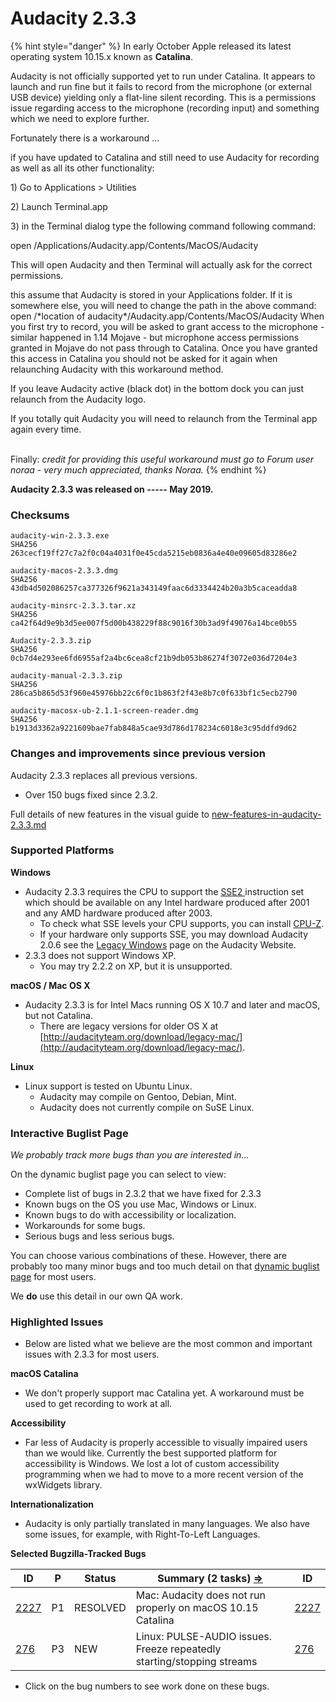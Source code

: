 # Audacity 2.3.3

{% hint style="danger" %}
In early October Apple released its latest operating system 10.15.x known as **Catalina**.

Audacity is not officially supported yet to run under Catalina. It appears to launch and run fine but it fails to record from the microphone (or external USB device) yielding only a flat-line silent recording. This is a permissions issue regarding access to the microphone (recording input) and something which we need to explore further.

Fortunately there is a workaround ...

if you have updated to Catalina and still need to use Audacity for recording as well as all its other functionality:

1\) Go to Applications > Utilities

2\) Launch Terminal.app

3\) in the Terminal dialog type the following command following command:

open /Applications/Audacity.app/Contents/MacOS/Audacity

This will open Audacity and then Terminal will actually ask for the correct permissions.

this assume that Audacity is stored in your Applications folder. If it is somewhere else, you will need to change the path in the above command: open /\*location of audacity\*/Audacity.app/Contents/MacOS/Audacity When you first try to record, you will be asked to grant access to the microphone - similar happened in 1.14 Mojave - but microphone access permissions granted in Mojave do not pass through to Catalina. Once you have granted this access in Catalina you should not be asked for it again when relaunching Audacity with this workaround method.

If you leave Audacity active (black dot) in the bottom dock you can just relaunch from the Audacity logo.

If you totally quit Audacity you will need to relaunch from the Terminal app again every time.

\
Finally: _credit for providing this useful workaround must go to Forum user noraa - very much appreciated, thanks Noraa._
{% endhint %}

**Audacity 2.3.3 was released on ----- May 2019.**

### Checksums

```
audacity-win-2.3.3.exe
SHA256	263cecf19ff27c7a2f0c04a4031f0e45cda5215eb0836a4e40e09605d83286e2

audacity-macos-2.3.3.dmg
SHA256	43db4d502086257ca377326f9621a343149faac6d3334424b20a3b5caceadda8

audacity-minsrc-2.3.3.tar.xz
SHA256	ca42f64d9e9b3d5ee007f5d00b438229f88c9016f30b3ad9f49076a14bce0b55

Audacity-2.3.3.zip
SHA256	0cb7d4e293ee6fd6955af2a4bc6cea8cf21b9db053b86274f3072e036d7204e3

audacity-manual-2.3.3.zip
SHA256	286ca5b865d53f960e45976bb22c6f0c1b863f2f43e8b7c0f633bf1c5ecb2790

audacity-macosx-ub-2.1.1-screen-reader.dmg
SHA256	b1913d3362a9221609bae7fab848a5cae93d786d178234c6018e3c95ddfd9d62
```

### Changes and improvements since previous version

Audacity 2.3.3 replaces all previous versions.

* Over 150 bugs fixed since 2.3.2.

Full details of new features in the visual guide to [new-features-in-audacity-2.3.3.md](new-features-in-audacity-2.3.3.md "mention")

### Supported Platforms

**Windows**

* Audacity 2.3.3 requires the CPU to support the [SSE2 ](http://en.wikipedia.org/wiki/SSE2)instruction set which should be available on any Intel hardware produced after 2001 and any AMD hardware produced after 2003.
  * To check what SSE levels your CPU supports, you can install [CPU-Z](http://www.cpuid.com/softwares/cpu-z.html).
  * If your hardware only supports SSE, you may download Audacity 2.0.6 see the [Legacy Windows](https://www.audacityteam.org/download/legacy-windows/) page on the Audacity Website.
* 2.3.3 does not support Windows XP.
  * You may try 2.2.2 on XP, but it is unsupported.

**macOS / Mac OS X**

* Audacity 2.3.3 is for Intel Macs running OS X 10.7 and later and macOS, but not Catalina.
  * There are legacy versions for older OS X at [http://audacityteam.org/download/legacy-mac/](http://audacityteam.org/download/legacy-mac/).

**Linux**

* Linux support is tested on Ubuntu Linux.
  * Audacity may compile on Gentoo, Debian, Mint.
  * Audacity does not currently compile on SuSE Linux.

### Interactive Buglist Page

_We probably track more bugs than you are interested in..._

On the dynamic buglist page you can select to view:

* Complete list of bugs in 2.3.2 that we have fixed for 2.3.3
* Known bugs on the OS you use Mac, Windows or Linux.
* Known bugs to do with accessibility or localization.
* Workarounds for some bugs.
* Serious bugs and less serious bugs.

You can choose various combinations of these. However, there are probably too many minor bugs and too much detail on that [dynamic buglist page](broken-reference) for most users.

We **do** use this detail in our own QA work.

### Highlighted Issues

* Below are listed what we believe are the most common and important issues with 2.3.3 for most users.

**macOS Catalina**

* We don't properly support mac Catalina yet. A workaround must be used to get recording to work at all.

**Accessibility**

* Far less of Audacity is properly accessible to visually impaired users than we would like. Currently the best supported platform for accessibility is Windows. We lost a lot of custom accessibility programming when we had to move to a more recent version of the wxWidgets library.

**Internationalization**

* Audacity is only partially translated in many languages. We also have some issues, for example, with Right-To-Left Languages.

**Selected Bugzilla-Tracked Bugs**

| **ID**                                                         | **P** | **Status** | **Summary (2 tasks)** [**⇒**](http://bugzilla.audacityteam.org/buglist.cgi?\&field0-0-0=bug\_id\&type0-0-0=equals\&value0-0-0=276\&field0-0-1=bug\_id\&type0-0-1=equals\&value0-0-1=1585\&field0-0-2=bug\_id\&type0-0-2=equals\&value0-0-2=2227\&field0-1-0=bug\_status\&type0-1-0=notequals\&value0-1-0=CLOSED) | **ID**                                                         |
| -------------------------------------------------------------- | ----- | ---------- | ---------------------------------------------------------------------------------------------------------------------------------------------------------------------------------------------------------------------------------------------------------------------------------------------------------------- | -------------------------------------------------------------- |
| [2227](http://bugzilla.audacityteam.org/show\_bug.cgi?id=2227) | P1    | RESOLVED   | Mac: Audacity does not run properly on macOS 10.15 Catalina                                                                                                                                                                                                                                                      | [2227](http://bugzilla.audacityteam.org/show\_bug.cgi?id=2227) |
| [276](http://bugzilla.audacityteam.org/show\_bug.cgi?id=276)   | P3    | NEW        | Linux: PULSE-AUDIO issues. Freeze repeatedly starting/stopping streams                                                                                                                                                                                                                                           | [276](http://bugzilla.audacityteam.org/show\_bug.cgi?id=276)   |

* Click on the bug numbers to see work done on these bugs.
